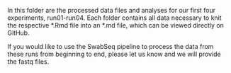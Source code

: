 In this folder are the processed data files and analyses for our first four
experiments, run01-run04. Each folder contains all data necessary to knit the
respective \*.Rmd file into an \*.md file, which can be viewed directly on
GitHub.

If you would like to use the SwabSeq pipeline
to process the data from these runs from beginning to end, please let us know
and we will provide the fastq files.


